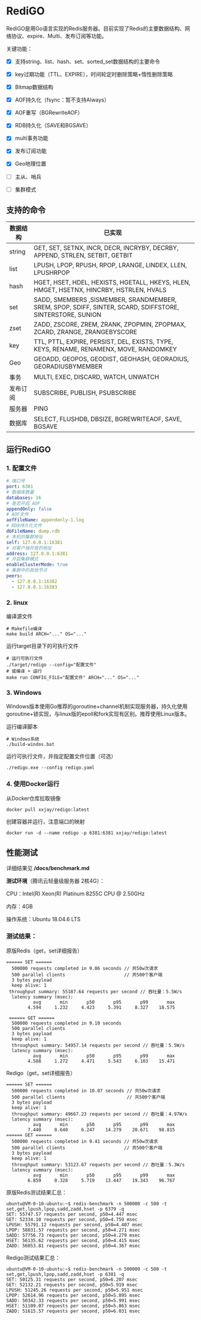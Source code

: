 # RediGO

RediGO是用Go语言实现的Redis服务器。目前实现了Redis的主要数据结构、网络协议、expire、Multi、发布订阅等功能。

关键功能：

- [x] 支持string、list、hash、set、sorted_set数据结构的主要命令
- [x] key过期功能（TTL、EXPIRE），时间轮定时删除策略+惰性删除策略
- [x] Bitmap数据结构
- [x] AOF持久化（fsync：暂不支持Always）
- [x] AOF重写（BGRewriteAOF）
- [x] RDB持久化（SAVE和BGSAVE）
- [x] multi事务功能
- [x] 发布订阅功能
- [x] Geo地理位置
- [ ] 主从、哨兵
- [ ] 集群模式



## 支持的命令

| 数据结构 | 已实现                                                       |
| -------- | ------------------------------------------------------------ |
| string   | GET, SET, SETNX, INCR, DECR, INCRYBY, DECRBY, APPEND, STRLEN, SETBIT, GETBIT |
| list     | LPUSH, LPOP, RPUSH, RPOP, LRANGE, LINDEX, LLEN, LPUSHRPOP    |
| hash     | HGET, HSET, HDEL, HEXISTS, HGETALL, HKEYS, HLEN, HMGET, HSETNX, HINCRBY, HSTRLEN, HVALS |
| set      | SADD, SMEMBERS ,SISMEMBER, SRANDMEMBER, SREM, SPOP, SDIFF, SINTER, SCARD, SDIFFSTORE, SINTERSTORE, SUNION |
| zset     | ZADD, ZSCORE, ZREM, ZRANK, ZPOPMIN, ZPOPMAX, ZCARD, ZRANGE, ZRANGEBYSCORE |
| key      | TTL, PTTL, EXPIRE, PERSIST, DEL, EXISTS, TYPE, KEYS, RENAME, RENAMENX, MOVE, RANDOMKEY |
| Geo      | GEOADD, GEOPOS, GEODIST, GEOHASH, GEORADIUS, GEORADIUSBYMEMBER |
| 事务     | MULTI, EXEC, DISCARD, WATCH, UNWATCH                         |
| 发布订阅 | SUBSCRIBE, PUBLISH, PSUBSCRIBE                               |
| 服务器   | PING                                                         |
| 数据库   | SELECT, FLUSHDB, DBSIZE, BGREWRITEAOF, SAVE, BGSAVE          |



## 运行RediGO

### 1. 配置文件

```yaml
# 端口号
port: 6381
# 数据库数量
databases: 16
# 是否开启 AOF
appendOnly: false
# AOF文件
aofFileName: appendonly-1.log
# RDB持久化文件
dbFileName: dump.rdb
# 本机的集群地址
self: 127.0.0.1:16381
# 对客户端开放的地址
address: 127.0.0.1:6381
# 开启集群模式
enableClusterMode: true
# 集群中的其他节点
peers:
  - 127.0.0.1:16382
  - 127.0.0.1:16383
```

### 2. linux

编译源文件

```shell
# Makefile编译
make build ARCH="..." OS="..."
```

运行target目录下的可执行文件

```shell
# 运行可执行文件
./target/redigo --config="配置文件"
# 或编译 + 运行
make run CONFIG_FILE="配置文件" ARCH="..." OS="..."
```

### 3. Windows

Windows版本使用Go推荐的goroutine+channel机制实现服务器，持久化使用goroutine+锁实现，与linux版的epoll和fork实现有区别。推荐使用Linux版本。

运行编译脚本

```shell
# Windows系统
./build-windos.bat
```

运行可执行文件，并指定配置文件位置（可选）

```
./redigo.exe --config redigo.yaml
```

### 4. 使用Docker运行

从Docker仓库拉取镜像

```
docker pull xxjay/redigo:latest
```

创建容器并运行，注意端口的映射

```
docker run -d --name redigo -p 6381:6381 xxjay/redigo:latest
```

## 性能测试

详细结果见 **/docs/benchmark.md**

**测试环境**（腾讯云轻量级服务器 2核4G）：

CPU：Intel(R) Xeon(R) Platinum 8255C CPU @ 2.50GHz

内存：4GB

操作系统：Ubuntu 18.04.6 LTS

### 测试结果：

原版Redis（get，set详细报告）

```
====== SET ======                                                   
  500000 requests completed in 9.06 seconds // 共50w次请求
  500 parallel clients                      // 共500个客户端
  3 bytes payload
  keep alive: 1
 throughput summary: 55187.64 requests per second // 吞吐量：5.5W/s
  latency summary (msec):
          avg       min       p50       p95       p99       max
        4.594     1.232     4.423     5.391     8.327    18.575
 
 ====== GET ======                                                   
  500000 requests completed in 9.10 seconds  
  500 parallel clients                       
  3 bytes payload
  keep alive: 1
  throughput summary: 54957.14 requests per second // 吞吐量：5.5W/s
  latency summary (msec):
          avg       min       p50       p95       p99       max
        4.588     1.272     4.471     5.543     6.103    15.471
```

Redigo（get，set详细报告）

```
====== SET ======                                                    
  500000 requests completed in 10.07 seconds // 共50w次请求
  500 parallel clients                       // 共500个客户端
  3 bytes payload
  keep alive: 1
  throughput summary: 49667.23 requests per second // 吞吐量：4.97W/s
  latency summary (msec):
          avg       min       p50       p95       p99       max
        7.440     0.640     6.247    14.279    20.671    98.815
====== GET ======                                                    
  500000 requests completed in 9.41 seconds // 共50w次请求
  500 parallel clients                      // 共500个客户端
  3 bytes payload
  keep alive: 1
  throughput summary: 53123.67 requests per second // 吞吐量：5.3W/s
  latency summary (msec):
          avg       min       p50       p95       p99       max
        6.859     0.328     5.719    13.447    19.343    96.767

```

原版Redis测试结果汇总：

```
ubuntu@VM-0-10-ubuntu:~$ redis-benchmark -n 500000 -c 500 -t set,get,lpush,lpop,sadd,zadd,hset -p 6379 -q
SET: 55747.57 requests per second, p50=4.447 msec                   
GET: 52334.10 requests per second, p50=4.759 msec                   
LPUSH: 55791.12 requests per second, p50=4.407 msec                   
LPOP: 58031.57 requests per second, p50=4.271 msec                   
SADD: 57756.73 requests per second, p50=4.279 msec                   
HSET: 56135.62 requests per second, p50=4.415 msec                   
ZADD: 56053.81 requests per second, p50=4.367 msec
```

Redigo测试结果汇总：

```
ubuntu@VM-0-10-ubuntu:~$ redis-benchmark -n 500000 -c 500 -t set,get,lpush,lpop,sadd,zadd,hset -p 6381 -q
SET: 50125.31 requests per second, p50=6.207 msec                    
GET: 52132.21 requests per second, p50=5.919 msec                    
LPUSH: 51245.26 requests per second, p50=5.951 msec                    
LPOP: 52614.96 requests per second, p50=5.895 msec                    
SADD: 50342.33 requests per second, p50=5.991 msec                    
HSET: 51109.07 requests per second, p50=5.863 msec                    
ZADD: 51615.57 requests per second, p50=6.031 msec      
```

